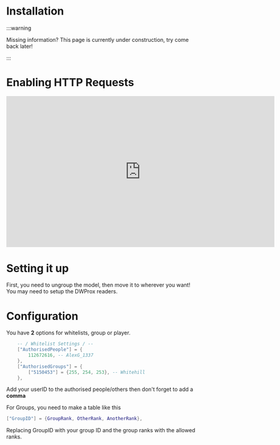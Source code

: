 # Installation

:::warning

Missing information? This page is currently under construction, try come back later!

:::

# Enabling HTTP Requests
<iframe width="705.61" height="397.5" src="https://www.youtube.com/embed/qtKN_3Moi7M" title="Enabling HTTP Requests" frameborder="0" allow="accelerometer; autoplay; clipboard-write; encrypted-media; gyroscope; picture-in-picture; web-share; fullscreen"></iframe>

# Setting it up
First, you need to ungroup the model, then move it to wherever you want! You may need to setup the DWProx readers.

# Configuration
You have **2** options for whitelists, group or player.

```lua
	-- / Whitelist Settings / --
	["AuthorisedPeople"] = {
		112672616, -- AlexG_1337
	}, 
	["AuthorisedGroups"] = {
		["5150453"] = {255, 254, 253}, -- Whitehill
	},
```
Add your userID to the authorised people/others then don't forget to add a **comma**

For Groups, you need to make a table like this
```lua
["GroupID"] = {GroupRank, OtherRank, AnotherRank},
```

Replacing GroupID with your group ID and the group ranks with the allowed ranks.
